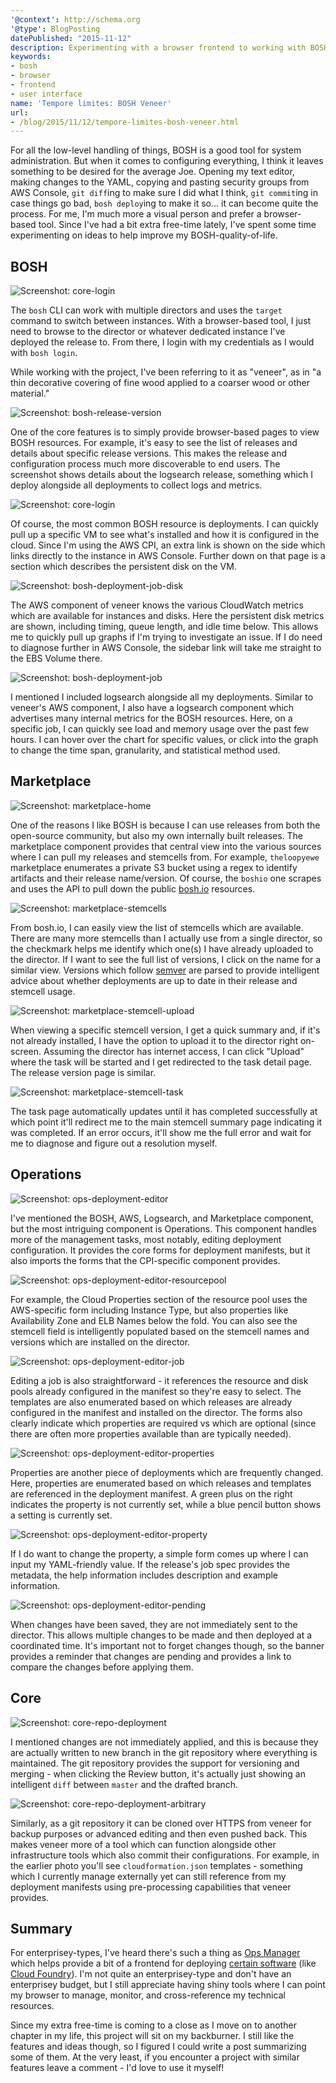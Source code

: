 ```yaml
---
'@context': http://schema.org
'@type': BlogPosting
datePublished: "2015-11-12"
description: Experimenting with a browser frontend to working with BOSH.
keywords:
- bosh
- browser
- frontend
- user interface
name: 'Tempore limites: BOSH Veneer'
url:
- /blog/2015/11/12/tempore-limites-bosh-veneer.html
---
```


For all the low-level handling of things, BOSH is a good tool for system administration. But when it comes to
configuring everything, I think it leaves something to be desired for the average Joe. Opening my text editor, making
changes to the YAML, copying and pasting security groups from AWS Console, `git diff`ing to make sure I did what I
think, `git commit`ing in case things go bad, `bosh deploy`ing to make it so... it can become quite the process. For me,
I'm much more a visual person and prefer a browser-based tool. Since I've had a bit extra free-time lately, I've spent
some time experimenting on ideas to help improve my BOSH-quality-of-life.

<!--more-->


## BOSH

![Screenshot: core-login](https://dpb587-website-us-east-1.s3.amazonaws.com/asset/blog/2015-11-12-tempore-limites-bosh-veneer/core-login.png)

The `bosh` CLI can work with multiple directors and uses the `target` command to switch between instances. With a
browser-based tool, I just need to browse to the director or whatever dedicated instance I've deployed the release to.
From there, I login with my credentials as I would with `bosh login`.

While working with the project, I've been referring to it as "veneer", as in "a thin decorative covering of fine wood
applied to a coarser wood or other material."

![Screenshot: bosh-release-version](https://dpb587-website-us-east-1.s3.amazonaws.com/asset/blog/2015-11-12-tempore-limites-bosh-veneer/bosh-release-version.png)

One of the core features is to simply provide browser-based pages to view BOSH resources. For example, it's easy to see
the list of releases and details about specific release versions. This makes the release and configuration process much
more discoverable to end users. The screenshot shows details about the logsearch release, something which I deploy
alongside all deployments to collect logs and metrics.

![Screenshot: core-login](https://dpb587-website-us-east-1.s3.amazonaws.com/asset/blog/2015-11-12-tempore-limites-bosh-veneer/bosh-deployment-vm.png)

Of course, the most common BOSH resource is deployments. I can quickly pull up a specific VM to see what's installed and
how it is configured in the cloud. Since I'm using the AWS CPI, an extra link is shown on the side which links directly
to the instance in AWS Console. Further down on that page is a section which describes the persistent disk on the VM.

![Screenshot: bosh-deployment-job-disk](https://dpb587-website-us-east-1.s3.amazonaws.com/asset/blog/2015-11-12-tempore-limites-bosh-veneer/bosh-deployment-job-disk.png)

The AWS component of veneer knows the various CloudWatch metrics which are available for instances and disks. Here the
persistent disk metrics are shown, including timing, queue length, and idle time below. This allows me to quickly pull
up graphs if I'm trying to investigate an issue. If I do need to diagnose further in AWS Console, the sidebar link will
take me straight to the EBS Volume there.

![Screenshot: bosh-deployment-job](https://dpb587-website-us-east-1.s3.amazonaws.com/asset/blog/2015-11-12-tempore-limites-bosh-veneer/bosh-deployment-job.png)

I mentioned I included logsearch alongside all my deployments. Similar to veneer's AWS component, I also have a
logsearch component which advertises many internal metrics for the BOSH resources. Here, on a specific job, I can
quickly see load and memory usage over the past few hours. I can hover over the chart for specific values, or click
into the graph to change the time span, granularity, and statistical method used.


## Marketplace

![Screenshot: marketplace-home](https://dpb587-website-us-east-1.s3.amazonaws.com/asset/blog/2015-11-12-tempore-limites-bosh-veneer/marketplace-home.png)

One of the reasons I like BOSH is because I can use releases from both the open-source community, but also my own
internally built releases. The marketplace component provides that central view into the various sources where I can
pull my releases and stemcells from. For example, `theloopyewe` marketplace enumerates a private S3 bucket using a regex
to identify artifacts and their release name/version. Of course, the `boshio` one scrapes and uses the API to pull down
the public [bosh.io][4] resources.

![Screenshot: marketplace-stemcells](https://dpb587-website-us-east-1.s3.amazonaws.com/asset/blog/2015-11-12-tempore-limites-bosh-veneer/marketplace-stemcells.png)

From bosh.io, I can easily view the list of stemcells which are available. There are many more stemcells than I actually
use from a single director, so the checkmark helps me identify which one(s) I have already uploaded to the director. If
I want to see the full list of versions, I click on the name for a similar view. Versions which follow [semver][5] are
parsed to provide intelligent advice about whether deployments are up to date in their release and stemcell usage.

![Screenshot: marketplace-stemcell-upload](https://dpb587-website-us-east-1.s3.amazonaws.com/asset/blog/2015-11-12-tempore-limites-bosh-veneer/marketplace-stemcell-upload.png)

When viewing a specific stemcell version, I get a quick summary and, if it's not already installed, I have the option to
upload it to the director right on-screen. Assuming the director has internet access, I can click "Upload" where the
task will be started and I get redirected to the task detail page. The release version page is similar.

![Screenshot: marketplace-stemcell-task](https://dpb587-website-us-east-1.s3.amazonaws.com/asset/blog/2015-11-12-tempore-limites-bosh-veneer/marketplace-stemcell-task.png)

The task page automatically updates until it has completed successfully at which point it'll redirect me to the main
stemcell summary page indicating it was completed. If an error occurs, it'll show me the full error and wait for me to
diagnose and figure out a resolution myself.


## Operations

![Screenshot: ops-deployment-editor](https://dpb587-website-us-east-1.s3.amazonaws.com/asset/blog/2015-11-12-tempore-limites-bosh-veneer/ops-deployment-editor.png)

I've mentioned the BOSH, AWS, Logsearch, and Marketplace component, but the most intriguing component is Operations.
This component handles more of the management tasks, most notably, editing deployment configuration. It provides the
core forms for deployment manifests, but it also imports the forms that the CPI-specific component provides.

![Screenshot: ops-deployment-editor-resourcepool](https://dpb587-website-us-east-1.s3.amazonaws.com/asset/blog/2015-11-12-tempore-limites-bosh-veneer/ops-deployment-editor-resourcepool.png)

For example, the Cloud Properties section of the resource pool uses the AWS-specific form including Instance Type, but
also properties like Availability Zone and ELB Names below the fold. You can also see the stemcell field is
intelligently populated based on the stemcell names and versions which are installed on the director.

![Screenshot: ops-deployment-editor-job](https://dpb587-website-us-east-1.s3.amazonaws.com/asset/blog/2015-11-12-tempore-limites-bosh-veneer/ops-deployment-editor-job.png)

Editing a job is also straightforward - it references the resource and disk pools already configured in the manifest so
they're easy to select. The templates are also enumerated based on which releases are already configured in the manifest
and installed on the director. The forms also clearly indicate which properties are required vs which are optional
(since there are often more properties available than are typically needed).

![Screenshot: ops-deployment-editor-properties](https://dpb587-website-us-east-1.s3.amazonaws.com/asset/blog/2015-11-12-tempore-limites-bosh-veneer/ops-deployment-editor-properties.png)

Properties are another piece of deployments which are frequently changed. Here, properties are enumerated based on which
releases and templates are referenced in the deployment manifest. A green plus on the right indicates the property is
not currently set, while a blue pencil button shows a setting is currently set.

![Screenshot: ops-deployment-editor-property](https://dpb587-website-us-east-1.s3.amazonaws.com/asset/blog/2015-11-12-tempore-limites-bosh-veneer/ops-deployment-editor-property.png)

If I do want to change the property, a simple form comes up where I can input my YAML-friendly value. If the release's
job spec provides the metadata, the help information includes description and example information.

![Screenshot: ops-deployment-editor-pending](https://dpb587-website-us-east-1.s3.amazonaws.com/asset/blog/2015-11-12-tempore-limites-bosh-veneer/ops-deployment-editor-pending.png)

When changes have been saved, they are not immediately sent to the director. This allows multiple changes to be made and
then deployed at a coordinated time. It's important not to forget changes though, so the banner provides a reminder that
changes are pending and provides a link to compare the changes before applying them.


## Core

![Screenshot: core-repo-deployment](https://dpb587-website-us-east-1.s3.amazonaws.com/asset/blog/2015-11-12-tempore-limites-bosh-veneer/core-repo-deployment.png)

I mentioned changes are not immediately applied, and this is because they are actually written to new branch in the git
repository where everything is maintained. The git repository provides the support for versioning and merging - when
clicking the Review button, it's actually just showing an intelligent `diff` between `master` and the drafted branch.

![Screenshot: core-repo-deployment-arbitrary](https://dpb587-website-us-east-1.s3.amazonaws.com/asset/blog/2015-11-12-tempore-limites-bosh-veneer/core-repo-deployment-arbitrary.png)

Similarly, as a git repository it can be cloned over HTTPS from veneer for backup purposes or advanced editing and then
even pushed back. This makes veneer more of a tool which can function alongside other infrastructure tools which also
commit their configurations. For example, in the earlier photo you'll see `cloudformation.json` templates - something
which I currently manage externally yet can still reference from my deployment manifests using pre-processing
capabilities that veneer provides.


## Summary

For enterprisey-types, I've heard there's such a thing as [Ops Manager][1] which helps provide a bit of a frontend for
deploying [certain software][2] (like [Cloud Foundry][3]). I'm not quite an enterprisey-type and don't have an
enterprisey budget, but I still appreciate having shiny tools where I can point my browser to manage, monitor, and
cross-reference my technical resources.

Since my extra free-time is coming to a close as I move on to another chapter in my life, this project will sit on my
backburner. I still like the features and ideas though, so I figured I could write a post summarizing some of them. At
the very least, if you encounter a project with similar features leave a comment - I'd love to use it myself!



 [1]: http://docs.pivotal.io/pivotalcf/customizing/
 [2]: https://network.pivotal.io/
 [3]: https://www.cloudfoundry.org/
 [4]: https://bosh.io/
 [5]: http://semver.org/
